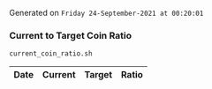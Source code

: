 Generated on `Friday 24-September-2021 at 00:20:01`

### Current to Target Coin Ratio
`current_coin_ratio.sh`

Date|Current|Target|Ratio
---|---|---|---
